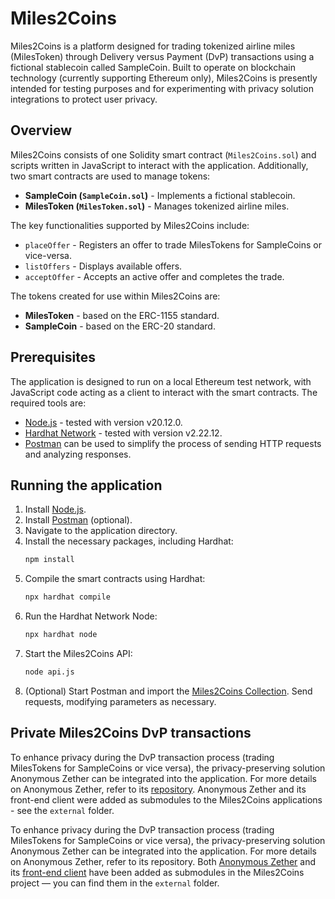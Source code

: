 # Miles2Coins

Miles2Coins is a platform designed for trading tokenized airline miles (MilesToken) through Delivery versus Payment (DvP) transactions using a fictional stablecoin called SampleCoin. Built to operate on blockchain technology (currently supporting Ethereum only), Miles2Coins is presently intended for testing purposes and for experimenting with privacy solution integrations to protect user privacy.

## Overview

Miles2Coins consists of one Solidity smart contract (`Miles2Coins.sol`) and scripts written in JavaScript to interact with the application. Additionally, two smart contracts are used to manage tokens:
* **SampleCoin (`SampleCoin.sol`)** - Implements a fictional stablecoin.
* **MilesToken (`MilesToken.sol`)** - Manages tokenized airline miles.

The key functionalities supported by Miles2Coins include:
* `placeOffer` - Registers an offer to trade MilesTokens for SampleCoins or vice-versa.
* `listOffers` - Displays available offers.
* `acceptOffer` - Accepts an active offer and completes the trade.

The tokens created for use within Miles2Coins are:
* **MilesToken** - based on the ERC-1155 standard.
* **SampleCoin** - based on the ERC-20 standard.

## Prerequisites

The application is designed to run on a local Ethereum test network, with JavaScript code acting as a client to interact with the smart contracts. The required tools are:
* [Node.js](https://nodejs.org/en/download/) - tested with version v20.12.0.
* [Hardhat Network](https://github.com/NomicFoundation/hardhat) - tested with version v2.22.12.
* [Postman](https://www.postman.com/downloads/) can be used to simplify the process of sending HTTP requests and analyzing responses.

## Running the application

1. Install [Node.js](https://nodejs.org/en/download/).
2. Install [Postman](https://www.postman.com/downloads/) (optional).
3. Navigate to the application directory.
4. Install the necessary packages, including Hardhat:
   ```bash
   npm install
   ```
5. Compile the smart contracts using Hardhat:
   ```bash
   npx hardhat compile
   ```
6. Run the Hardhat Network Node:
   ```bash
   npx hardhat node
   ```
7. Start the Miles2Coins API:
   ```bash
   node api.js
   ```
8. (Optional) Start Postman and import the [Miles2Coins Collection](Miles2Coins_postman_collection.json). Send requests, modifying parameters as necessary.

## Private Miles2Coins DvP transactions

To enhance privacy during the DvP transaction process (trading MilesTokens for SampleCoins or vice versa), the privacy-preserving solution Anonymous Zether can be integrated into the application. For more details on Anonymous Zether, refer to its [repository](https://github.com/dalmendra/anonymous-zether). Anonymous Zether and its front-end client were added as submodules to the Miles2Coins applications - see the `external` folder.

To enhance privacy during the DvP transaction process (trading MilesTokens for SampleCoins or vice versa), the privacy-preserving solution Anonymous Zether can be integrated into the application. For more details on Anonymous Zether, refer to its repository. Both [Anonymous Zether](https://github.com/dalmendra/anonymous-zether) and its [front-end client](https://github.com/dalmendra/anonymous-zether-client) have been added as submodules in the Miles2Coins project — you can find them in the `external` folder.